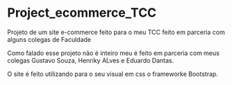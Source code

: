 # Project_ecommerce_TCC
 Projeto de um site e-commerce feito para o meu TCC feito em parceria com alguns colegas de Faculdade
 
 Como falado esse projeto não é inteiro meu é feito em parceria com
 meus colegas Gustavo Souza, Henriky ALves e Eduardo Dantas.

 O site é feito utilizando para o seu visual em css o frameworke Bootstrap.
